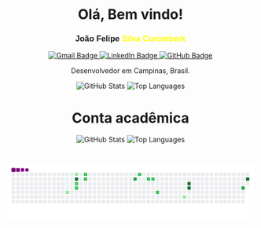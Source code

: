 <div align="center">
  <h1>Olá, Bem vindo!</h1>

  <h3 style="font-family: 'Comic Sans MS', cursive, sans-serif;">
  João Felipe <span style="color: yellow;">Silva Coromberk</span>
</h3>


  <p>
    <a href="mailto:joaocoromberk@gmail.com">
      <img src="https://img.shields.io/badge/-joaocoromberk@gmail.com-c14438?style=flat-square&logo=Gmail&logoColor=white" alt="Gmail Badge">
    </a>
    <a href="https://www.linkedin.com/in/jo%C3%A3o-felipe-silva-coromberk-2a2b3228b/">
      <img src="https://img.shields.io/badge/-LinkedIn-blue?style=flat-square&logo=Linkedin&logoColor=white" alt="LinkedIn Badge">
    </a>
    <a href="https://github.com/joaofelipesc">
      <img src="https://img.shields.io/badge/-GitHub-181717?style=flat-square&logo=Github&logoColor=white" alt="GitHub Badge">
    </a>
  </p>

  <p>Desenvolvedor em Campinas, Brasil.</p>

  <!-- Estatísticas do GitHub -->
  <img src="https://github-readme-stats.vercel.app/api?username=joaofelipesc&show_icons=true&theme=dark&count_private=true&include_all_commits=true" alt="GitHub Stats" />
 
  
  <img src="https://github-readme-stats.vercel.app/api/top-langs/?username=joaofelipesc&layout=compact&theme=dark" alt="Top Languages" />

  <h1 href = "github.com/cc23319">Conta acadêmica</h1>

  <img src="https://github-readme-stats.vercel.app/api?username=cc23319&show_icons=true&theme=dark&count_private=true&include_all_commits=true" alt="GitHub Stats" />
  <img src="https://github-readme-stats.vercel.app/api/top-langs/?username=cc23319&layout=compact&theme=dark" alt="Top Languages"/>

  <!-- Animação de cobra -->
  # ![snake gif](https://github.com/joaofelipesc/joaofelipesc/blob/output/github-contribution-grid-snake.gif)

</div>
